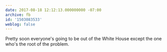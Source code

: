```yaml
---
date: 2017-08-18 12:12:13.000000000 -07:00
archive: fb
id: '1503083533'
weblog: false
---
```


Pretty soon everyone's going to be out of the White House except the one who's the root of the problem.

